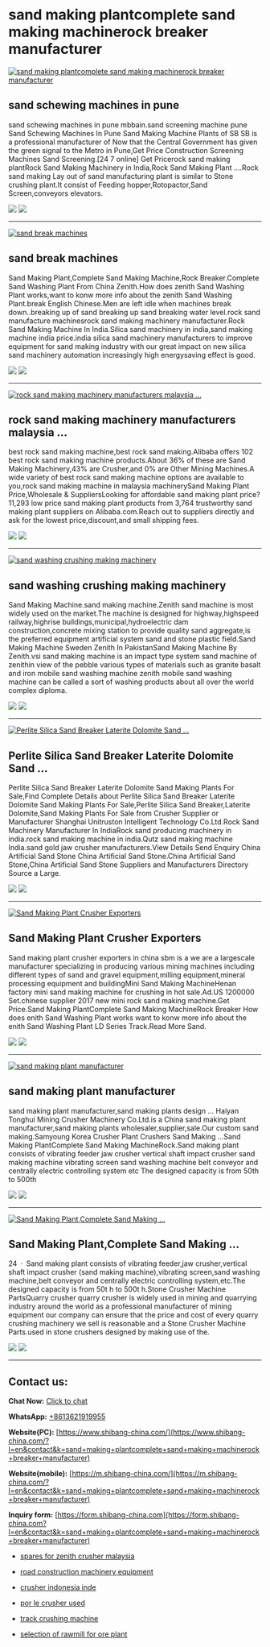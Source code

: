 # sand making plantcomplete sand making machinerock breaker manufacturer

<a href="https://swt.shibang-china.com/?l=en&img&k=sand+making+plantcomplete+sand+making+machinerock+breaker+manufacturer" target="_blank">![sand making plantcomplete sand making machinerock breaker manufacturer](http://static.shibang-china.com/all-800x300/1095.jpg)</a>

## sand schewing machines in pune
sand schewing machines in pune mbbain.sand screening machine pune Sand Schewing Machines In Pune Sand Making Machine Plants of SB SB is a professional manufacturer of Now that the Central Government has given the green signal to the Metro in Pune,Get Price Construction Screening Machines Sand Screening.[24 7 online] Get Pricerock sand making plantRock Sand Making Machinery in India,Rock Sand Making Plant ….Rock sand making Lay out of sand manufacturing plant is similar to Stone crushing plant.It consist of Feeding hopper,Rotopactor,Sand Screen,conveyors elevators.


<a href="https://whatsapp.shibangsoft.com/WhatsApp.php" target="_blank" title="WhatsApp">![](http://static.shibang-china.com/icon/whatsapp.png)</a> <a href="https://swt.shibang-china.com/?l=en&icon&k=sand+making+plantcomplete+sand+making+machinerock+breaker+manufacturer" target="_blank">![](http://static.shibang-china.com/icon/chat-en.png)</a>

---

<a href="https://swt.shibang-china.com/?l=en&img&k=sand+making+plantcomplete+sand+making+machinerock+breaker+manufacturer" target="_blank">![sand break machines](http://static.shibang-china.com/all-800x300/976.jpg)</a>

## sand break machines
Sand Making Plant,Complete Sand Making Machine,Rock Breaker.Complete Sand Washing Plant From China Zenith.How does zenith Sand Washing Plant works,want to konw more info about the zenith Sand Washing Plant.break  English Chinese.Men are left idle when machines break down..breaking up of sand breaking up sand breaking water level.rock sand manufacture machinesrock sand making machinery manufacturer.Rock Sand Making Machine In India.Silica sand machinery in india,sand making machine india price.india silica sand machinery manufacturers to improve equipment for sand making industry with our great impact on new silica sand machinery automation increasingly high energysaving effect is good.


<a href="https://whatsapp.shibangsoft.com/WhatsApp.php" target="_blank" title="WhatsApp">![](http://static.shibang-china.com/icon/whatsapp.png)</a> <a href="https://swt.shibang-china.com/?l=en&icon&k=sand+making+plantcomplete+sand+making+machinerock+breaker+manufacturer" target="_blank">![](http://static.shibang-china.com/icon/chat-en.png)</a>

---

<a href="https://swt.shibang-china.com/?l=en&img&k=sand+making+plantcomplete+sand+making+machinerock+breaker+manufacturer" target="_blank">![rock sand making machinery manufacturers malaysia …](http://static.shibang-china.com/all-800x300/1150.jpg)</a>

## rock sand making machinery manufacturers malaysia …
best rock sand making machine,best rock sand making.Alibaba offers 102 best rock sand making machine products.About 36% of these are Sand Making Machinery,43% are Crusher,and 0% are Other Mining Machines.A wide variety of best rock sand making machine options are available to you,rock sand making machine in malaysia machinerySand Making Plant Price,Wholesale &amp; SuppliersLooking for affordable sand making plant price? 11,293 low price sand making plant products from 3,764 trustworthy sand making plant suppliers on Alibaba.com.Reach out to suppliers directly and ask for the lowest price,discount,and small shipping fees.


<a href="https://whatsapp.shibangsoft.com/WhatsApp.php" target="_blank" title="WhatsApp">![](http://static.shibang-china.com/icon/whatsapp.png)</a> <a href="https://swt.shibang-china.com/?l=en&icon&k=sand+making+plantcomplete+sand+making+machinerock+breaker+manufacturer" target="_blank">![](http://static.shibang-china.com/icon/chat-en.png)</a>

---

<a href="https://swt.shibang-china.com/?l=en&img&k=sand+making+plantcomplete+sand+making+machinerock+breaker+manufacturer" target="_blank">![sand washing crushing making machinery](http://static.shibang-china.com/all-800x300/1116.jpg)</a>

## sand washing crushing making machinery
Sand Making Machine.sand making machine.Zenith sand machine is most widely used on the market.The machine is designed for highway,highspeed railway,highrise buildings,municipal,hydroelectric dam construction,concrete mixing station to provide quality sand aggregate,is the preferred equipment artificial system sand and stone plastic field.Sand Making Machine Sweden Zenith In PakistanSand Making Machine By Zenith.vsi sand making machine is an impact type system sand machine of zenithin view of the pebble various types of materials such as granite basalt and iron mobile sand washing machine zenith mobile sand washing machine can be called a sort of washing products about all over the world complex diploma.


<a href="https://whatsapp.shibangsoft.com/WhatsApp.php" target="_blank" title="WhatsApp">![](http://static.shibang-china.com/icon/whatsapp.png)</a> <a href="https://swt.shibang-china.com/?l=en&icon&k=sand+making+plantcomplete+sand+making+machinerock+breaker+manufacturer" target="_blank">![](http://static.shibang-china.com/icon/chat-en.png)</a>

---

<a href="https://swt.shibang-china.com/?l=en&img&k=sand+making+plantcomplete+sand+making+machinerock+breaker+manufacturer" target="_blank">![Perlite Silica Sand Breaker Laterite Dolomite Sand …](http://static.shibang-china.com/all-800x300/390.jpg)</a>

## Perlite Silica Sand Breaker Laterite Dolomite Sand …
Perlite Silica Sand Breaker Laterite Dolomite Sand Making Plants For Sale,Find Complete Details about Perlite Silica Sand Breaker Laterite Dolomite Sand Making Plants For Sale,Perlite Silica Sand Breaker,Laterite Dolomite,Sand Making Plants For Sale from Crusher Supplier or Manufacturer Shanghai Unitruston Intelligent Technology Co.Ltd.Rock Sand Machinery Manufacturer In IndiaRock sand producing machinery in india.rock sand making machine in india.Qutz sand making machine India.sand gold jaw crusher manufacturers.View Details Send Enquiry China Artificial Sand Stone China Artificial Sand Stone.China Artificial Sand Stone,China Artificial Sand Stone Suppliers and Manufacturers Directory Source a Large.


<a href="https://whatsapp.shibangsoft.com/WhatsApp.php" target="_blank" title="WhatsApp">![](http://static.shibang-china.com/icon/whatsapp.png)</a> <a href="https://swt.shibang-china.com/?l=en&icon&k=sand+making+plantcomplete+sand+making+machinerock+breaker+manufacturer" target="_blank">![](http://static.shibang-china.com/icon/chat-en.png)</a>

---

<a href="https://swt.shibang-china.com/?l=en&img&k=sand+making+plantcomplete+sand+making+machinerock+breaker+manufacturer" target="_blank">![Sand Making Plant Crusher Exporters](http://static.shibang-china.com/all-800x300/1401.jpg)</a>

## Sand Making Plant Crusher Exporters
Sand making plant crusher exporters in china sbm is a we are a largescale manufacturer specializing in producing various mining machines including different types of sand and gravel equipment,milling equipment,mineral processing equipment and buildingMini Sand Making MachineHenan factory mini sand making machine for crushing in hot sale.Ad.US 1200000 Set.chinese supplier 2017 new mini rock sand making machine.Get Price.Sand Making PlantComplete Sand Making MachineRock Breaker How does enith Sand Washing Plant works want to konw more info about the enith Sand Washing Plant LD Series Track.Read More Sand.


<a href="https://whatsapp.shibangsoft.com/WhatsApp.php" target="_blank" title="WhatsApp">![](http://static.shibang-china.com/icon/whatsapp.png)</a> <a href="https://swt.shibang-china.com/?l=en&icon&k=sand+making+plantcomplete+sand+making+machinerock+breaker+manufacturer" target="_blank">![](http://static.shibang-china.com/icon/chat-en.png)</a>

---

<a href="https://swt.shibang-china.com/?l=en&img&k=sand+making+plantcomplete+sand+making+machinerock+breaker+manufacturer" target="_blank">![sand making plant manufacturer](http://static.shibang-china.com/all-800x300/202.jpg)</a>

## sand making plant manufacturer
sand making plant manufacturer,sand making plants design … Haiyan Tonghui Mining Crusher Machinery Co.Ltd.is a China sand making plant manufacturer,sand making plants wholesaler,supplier,sale.Our custom sand making.Samyoung Korea Crusher Plant Crushers Sand Making …Sand Making PlantComplete Sand Making MachineRock.Sand making plant consists of vibrating feeder jaw crusher vertical shaft impact crusher sand making machine vibrating screen sand washing machine belt conveyor and centrally electric controlling system etc The designed capacity is from 50th to 500th


<a href="https://whatsapp.shibangsoft.com/WhatsApp.php" target="_blank" title="WhatsApp">![](http://static.shibang-china.com/icon/whatsapp.png)</a> <a href="https://swt.shibang-china.com/?l=en&icon&k=sand+making+plantcomplete+sand+making+machinerock+breaker+manufacturer" target="_blank">![](http://static.shibang-china.com/icon/chat-en.png)</a>

---

<a href="https://swt.shibang-china.com/?l=en&img&k=sand+making+plantcomplete+sand+making+machinerock+breaker+manufacturer" target="_blank">![Sand Making Plant,Complete Sand Making …](http://static.shibang-china.com/all-800x300/1229.jpg)</a>

## Sand Making Plant,Complete Sand Making …
24&ensp;&#0183;&ensp;Sand making plant consists of vibrating feeder,jaw crusher,vertical shaft impact crusher (sand making machine),vibrating screen,sand washing machine,belt conveyor and centrally electric controlling system,etc.The designed capacity is from 50t h to 500t h.Stone Crusher Machine PartsQuarry crusher quarry crusher is widely used in mining and quarrying industry around the world as a professional manufacturer of mining equipment our company can ensure that the price and cost of every quarry crushing machinery we sell is reasonable and a Stone Crusher Machine Parts.used in stone crushers designed by making use of the.


<a href="https://whatsapp.shibangsoft.com/WhatsApp.php" target="_blank" title="WhatsApp">![](http://static.shibang-china.com/icon/whatsapp.png)</a> <a href="https://swt.shibang-china.com/?l=en&icon&k=sand+making+plantcomplete+sand+making+machinerock+breaker+manufacturer" target="_blank">![](http://static.shibang-china.com/icon/chat-en.png)</a>

---
## Contact us:

**Chat Now:** [Click to chat](https://swt.shibang-china.com?l=en&contact&k=sand+making+plantcomplete+sand+making+machinerock+breaker+manufacturer)

**WhatsApp:**  [+8613621919955](https://whatsapp.shibangsoft.com/WhatsApp.php)

**Website(PC):** [https://www.shibang-china.com/](https://www.shibang-china.com/?l=en&contact&k=sand+making+plantcomplete+sand+making+machinerock+breaker+manufacturer)

**Website(mobile):** [https://m.shibang-china.com/](https://m.shibang-china.com/?l=en&contact&k=sand+making+plantcomplete+sand+making+machinerock+breaker+manufacturer)

**Inquiry form:** [https://form.shibang-china.com](https://form.shibang-china.com?l=en&contact&k=sand+making+plantcomplete+sand+making+machinerock+breaker+manufacturer)

* [spares for zenith crusher malaysia](../148/spares%20for%20zenith%20crusher%20malaysia.md)

* [road construction machinery equipment](../142/road%20construction%20machinery%20equipment.md)

* [crusher indonesia inde](../148/crusher%20indonesia%20inde.md)

* [por le crusher used](../147/por%20le%20crusher%20used.md)

* [track crushing machine](../148/track%20crushing%20machine.md)

* [selection of rawmill for ore plant](../149/selection%20of%20rawmill%20for%20ore%20plant.md)